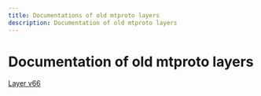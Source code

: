 ```yaml
---
title: Documentations of old mtproto layers
description: Documentation of old mtproto layers
---
```

# Documentation of old mtproto layers  

[Layer v66](API_docs_v66/)  
